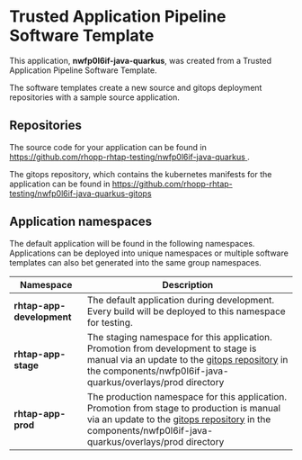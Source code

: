 # Trusted Application Pipeline Software Template

This application, **nwfp0l6if-java-quarkus**, was created from a Trusted Application Pipeline Software Template.

The software templates create a new source and gitops deployment repositories with a sample source application. 

## Repositories

The source code for your application can be found in [https://github.com/rhopp-rhtap-testing/nwfp0l6if-java-quarkus ](https://github.com/rhopp-rhtap-testing/nwfp0l6if-java-quarkus ).
 
The gitops repository, which contains the kubernetes manifests for the application can be found in 
[https://github.com/rhopp-rhtap-testing/nwfp0l6if-java-quarkus-gitops ](https://github.com/rhopp-rhtap-testing/nwfp0l6if-java-quarkus-gitops ) 

## Application namespaces 

The default application will be found in the following namespaces. Applications can be deployed into unique namespaces or multiple software templates can also bet generated into the same group namespaces.  

|  Namespace   |  Description   |  
| -------- | -------- |   
| **rhtap-app-development** | The default application during development. Every build will be deployed to this namespace for testing. | 
| **rhtap-app-stage** | The staging namespace for this application. Promotion from development to stage is manual via an update to the [gitops repository](https://github.com/rhopp-rhtap-testing/nwfp0l6if-java-quarkus-gitops ) in the components/nwfp0l6if-java-quarkus/overlays/prod directory |  
| **rhtap-app-prod** | The production namespace for this application. Promotion from stage to production is manual via an update to the [gitops repository](https://github.com/rhopp-rhtap-testing/nwfp0l6if-java-quarkus-gitops ) in the components/nwfp0l6if-java-quarkus/overlays/prod directory | 